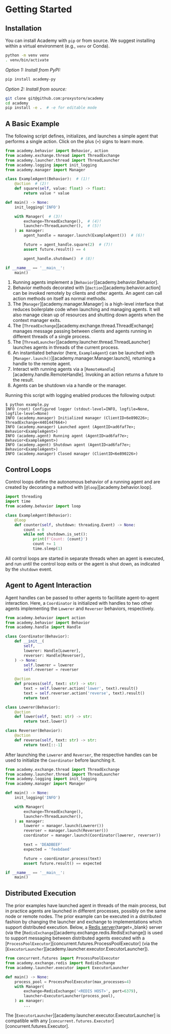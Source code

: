 # Getting Started

## Installation

You can install Academy with `pip` or from source.
We suggest installing within a virtual environment (e.g., `venv` or Conda).
```bash
python -m venv venv
. venv/bin/activate
```

*Option 1: Install from PyPI:*
```bash
pip install academy-py
```

*Option 2: Install from source:*
```bash
git clone git@github.com:proxystore/academy
cd academy
pip install -e .  # -e for editable mode
```

## A Basic Example

The following script defines, initializes, and launches a simple agent that performs a single action.
Click on the plus (`+`) signs to learn more.

```python title="example.py" linenums="1"
from academy.behavior import Behavior, action
from academy.exchange.thread import ThreadExchange
from academy.launcher.thread import ThreadLauncher
from academy.logging import init_logging
from academy.manager import Manager

class ExampleAgent(Behavior):  # (1)!
    @action  # (2)!
    def square(self, value: float) -> float:
        return value * value

def main() -> None:
    init_logging('INFO')

    with Manager(  # (3)!
        exchange=ThreadExchange(),  # (4)!
        launcher=ThreadLauncher(),  # (5)!
    ) as manager:
        agent_handle = manager.launch(ExampleAgent())  # (6)!

        future = agent_handle.square(2)  # (7)!
        assert future.result() == 4

        agent_handle.shutdown()  # (8)!

if __name__ == '__main__':
    main()
```

1. Running agents implement a [`Behavior`][academy.behavior.Behavior].
2. Behavior methods decorated with [`@action`][academy.behavior.action] can be invoked remotely by clients and other agents. An agent can call action methods on itself as normal methods.
3. The [`Manager`][academy.manager.Manager] is a high-level interface that reduces boilerplate code when launching and managing agents. It will also manage clean up of resources and shutting down agents when the context manager exits.
4. The [`ThreadExchange`][academy.exchange.thread.ThreadExchange] manages message passing between clients and agents running in different threads of a single process.
5. The [`ThreadLauncher`][academy.launcher.thread.ThreadLauncher] launches agents in threads of the current process.
6. An instantiated behavior (here, `ExampleAgent`) can be launched with [`Manager.launch()`][academy.manager.Manager.launch], returning a handle to the remote agent.
7. Interact with running agents via a [`RemoteHandle`][academy.handle.RemoteHandle]. Invoking an action returns a future to the result.
8. Agents can be shutdown via a handle or the manager.

Running this script with logging enabled produces the following output:
```
$ python example.py
INFO (root) Configured logger (stdout-level=INFO, logfile=None, logfile-level=None)
INFO (academy.manager) Initialized manager (ClientID<6e890226>; ThreadExchange<4401447664>)
INFO (academy.manager) Launched agent (AgentID<ad6faf7e>; Behavior<ExampleAgent>)
INFO (academy.agent) Running agent (AgentID<ad6faf7e>; Behavior<ExampleAgent>)
INFO (academy.agent) Shutdown agent (AgentID<ad6faf7e>; Behavior<ExampleAgent>)
INFO (academy.manager) Closed manager (ClientID<6e890226>)
```

## Control Loops

Control loops define the autonomous behavior of a running agent and are created by decorating a method with [`@loop`][academy.behavior.loop].

```python
import threading
import time
from academy.behavior import loop

class ExampleAgent(Behavior):
    @loop
    def counter(self, shutdown: threading.Event) -> None:
        count = 0
        while not shutdown.is_set():
            print(f'Count: {count}')
            count += 1
            time.sleep(1)
```

All control loops are started in separate threads when an agent is executed, and run until the control loop exits or the agent is shut down, as indicated by the `shutdown` event.

## Agent to Agent Interaction

Agent handles can be passed to other agents to facilitate agent-to-agent interaction.
Here, a `Coordinator` is initialized with handles to two other agents implementing the `Lowerer` and `Reverser` behaviors, respectively.

```python
from academy.behavior import action
from academy.behavior import Behavior
from academy.handle import Handle

class Coordinator(Behavior):
    def __init__(
        self,
        lowerer: Handle[Lowerer],
        reverser: Handle[Reverser],
    ) -> None:
        self.lowerer = lowerer
        self.reverser = reverser

    @action
    def process(self, text: str) -> str:
        text = self.lowerer.action('lower', text).result()
        text = self.reverser.action('reverse', text).result()
        return text

class Lowerer(Behavior):
    @action
    def lower(self, text: str) -> str:
        return text.lower()

class Reverser(Behavior):
    @action
    def reverse(self, text: str) -> str:
        return text[::-1]
```

After launching the `Lowerer` and `Reverser`, the respective handles can be used to initialize the `Coordinator` before launching it.

```python
from academy.exchange.thread import ThreadExchange
from academy.launcher.thread import ThreadLauncher
from academy.logging import init_logging
from academy.manager import Manager

def main() -> None:
    init_logging('INFO')

    with Manager(
        exchange=ThreadExchange(),
        launcher=ThreadLauncher(),
    ) as manager:
        lowerer = manager.launch(Lowerer())
        reverser = manager.launch(Reverser())
        coordinator = manager.launch(Coordinator(lowerer, reverser))

        text = 'DEADBEEF'
        expected = 'feebdaed'

        future = coordinator.process(text)
        assert future.result() == expected

if __name__ == '__main__':
    main()
```


## Distributed Execution

The prior examples have launched agent in threads of the main process, but in practice agents are launched in different processes, possibly on the same node or remote nodes.
The prior example can be executed in a distributed fashion by changing the launcher and exchange to implementations which support distributed execution.
Below, a [Redis server](https://redis.io/){target=_blank} server (via the [`RedisExchange`][academy.exchange.redis.RedisExchange]) is used to support messaging between distributed agents executed with a [`ProcessPoolExecutor`][concurrent.futures.ProcessPoolExecutor] (via the [`ExecutorLauncher`][academy.launcher.executor.ExecutorLauncher]).

```python
from concurrent.futures import ProcessPoolExecutor
from academy.exchange.redis import RedisExchange
from academy.launcher.executor import ExecutorLauncher

def main() -> None:
    process_pool = ProcessPoolExecutor(max_processes=4)
    with Manager(
        exchange=RedisExchange('<REDIS HOST>', port=6379),
        launcher=ExecutorLauncher(process_pool),
    ) as manager:
        ...
```

The [`ExecutorLauncher`][academy.launcher.executor.ExecutorLauncher] is compatible with any [`concurrent.futures.Executor`][concurrent.futures.Executor].
